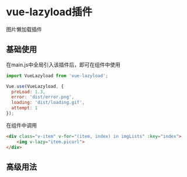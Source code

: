 # vue-lazyload插件

图片懒加载插件

## 基础使用

在main.js中全局引入该插件后，即可在组件中使用

```js
import VueLazyload from 'vue-lazyload';

Vue.use(VueLazyload, {
  preLoad: 1.3,
  error: 'dist/error.png',
  loading: 'dist/loading.gif',
  attempt: 1
});
```

在组件中调用

```html
<div class="v-item" v-for="(item, index) in imgLists" :key="index">
    <img v-lazy="item.picurl">
</div>
```

## 高级用法
